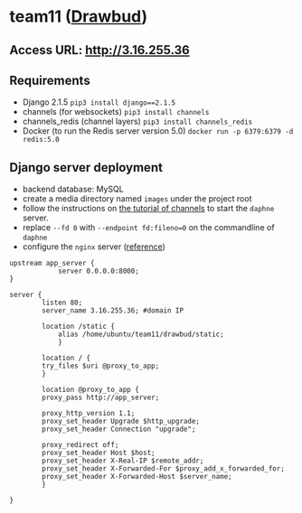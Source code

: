 # team11 ([Drawbud](http://3.16.255.36))

Access URL: http://3.16.255.36
---

Requirements
---
- Django 2.1.5
    `pip3 install django==2.1.5`
- channels (for websockets)
    `pip3 install channels`
- channels_redis (channel layers)
    `pip3 install channels_redis`
- Docker (to run the Redis server version 5.0)
    `docker run -p 6379:6379 -d redis:5.0`

Django server deployment
---
- backend database: MySQL
- create a media directory named `images` under the project root
- follow the instructions on [the tutorial of channels](https://channels.readthedocs.io/en/latest/deploying.html) to start the `daphne` server.
- replace `--fd 0` with `--endpoint fd:fileno=0` on the commandline of `daphne`
- configure the `nginx` server ([reference](https://wyde.github.io/2017/11/24/Deploying-Django-Channels-using-Daphne/))
```
upstream app_server {
    	    server 0.0.0.0:8000;
}
    
server {
	    listen 80;
	    server_name 3.16.255.36; #domain IP

	    location /static {
        	alias /home/ubuntu/team11/drawbud/static;
    	    }
	
	    location / {
		try_files $uri @proxy_to_app;
	    }
	   
	    location @proxy_to_app {
		proxy_pass http://app_server;

		proxy_http_version 1.1;
		proxy_set_header Upgrade $http_upgrade;
		proxy_set_header Connection "upgrade";

		proxy_redirect off;
		proxy_set_header Host $host;
		proxy_set_header X-Real-IP $remote_addr;
		proxy_set_header X-Forwarded-For $proxy_add_x_forwarded_for;
		proxy_set_header X-Forwarded-Host $server_name;
	    }
	    
}

```
